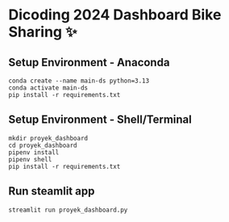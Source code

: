 # Dicoding 2024 Dashboard Bike Sharing ✨

## Setup Environment - Anaconda
```
conda create --name main-ds python=3.13
conda activate main-ds
pip install -r requirements.txt
```

## Setup Environment - Shell/Terminal
```
mkdir proyek_dashboard
cd proyek_dashboard
pipenv install
pipenv shell
pip install -r requirements.txt
```

## Run steamlit app
```
streamlit run proyek_dashboard.py
